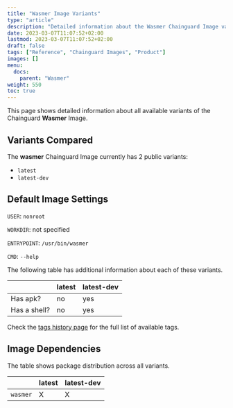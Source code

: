 ```yaml
---
title: "Wasmer Image Variants"
type: "article"
description: "Detailed information about the Wasmer Chainguard Image variants"
date: 2023-03-07T11:07:52+02:00
lastmod: 2023-03-07T11:07:52+02:00
draft: false
tags: ["Reference", "Chainguard Images", "Product"]
images: []
menu:
  docs:
    parent: "Wasmer"
weight: 550
toc: true
---
```


This page shows detailed information about all available variants of the Chainguard **Wasmer** Image.

## Variants Compared
The **wasmer** Chainguard Image currently has 2 public variants: 

- `latest`
- `latest-dev`

## Default Image Settings
`USER`:		`nonroot`

`WORKDIR`:	not specified

`ENTRYPOINT`:	`/usr/bin/wasmer`

`CMD`:		`--help`

The following table has additional information about each of these variants.

|              | latest | latest-dev |
|--------------|--------|------------|
| Has apk?     | no     | yes        |
| Has a shell? | no     | yes        |

Check the [tags history page](/chainguard/chainguard-images/reference/wasmer/tags_history/) for the full list of available tags.
## Image Dependencies
The table shows package distribution across all variants.

|          | latest | latest-dev |
|----------|--------|------------|
| `wasmer` | X      | X          |
